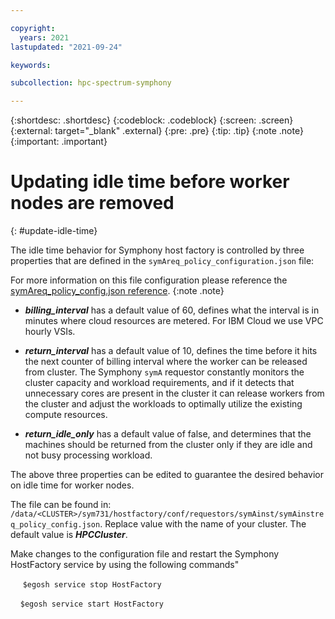 ```yaml
---

copyright:
  years: 2021
lastupdated: "2021-09-24"

keywords: 

subcollection: hpc-spectrum-symphony

---
```


{:shortdesc: .shortdesc}
{:codeblock: .codeblock}
{:screen: .screen}
{:external: target="_blank" .external}
{:pre: .pre}
{:tip: .tip}
{:note .note}
{:important: .important}

# Updating idle time before worker nodes are removed
{: #update-idle-time}

The idle time behavior for Symphony host factory is controlled by three properties that are defined in the ``symAreq_policy_configuration.json`` file:

 For more information on this file configuration please reference the [symAreq_policy_config.json reference](/docs/en/spectrum-symphony/7.3.1?topic=reference-symareq-policy-configjson).
 {:note .note}

- ***billing_interval*** has a default value of 60, defines what the interval is in minutes where cloud resources are metered. For IBM Cloud we use VPC hourly VSIs.

- ***return_interval*** has a default value of 10, defines the time before it hits the next counter of billing interval where the worker can be released from cluster. The Symphony ``symA`` requestor constantly monitors the cluster capacity and workload requirements, and if it detects that unnecessary cores are present in the cluster it can release workers from the cluster and adjust the workloads to optimally utilize the existing compute resources.

- ***return_idle_only*** has a default value of false, and determines that the machines should be returned from the cluster only if they are idle and not busy processing workload.

The above three properties can be edited to guarantee the desired behavior on idle time for worker nodes.

The file can be found in:
 ``/data/<CLUSTER>/sym731/hostfactory/conf/requestors/symAinst/symAinstreq_policy_config.json``.
Replace <CLUSTER> value with the name of your cluster. The default value is ***HPCCluster***. 

Make changes to the configuration file and restart the Symphony HostFactory service by using the following commands"

      ``$egosh service stop HostFactory``

    ``$egosh service start HostFactory``